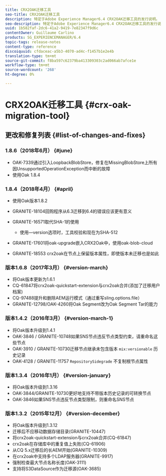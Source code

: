 ```yaml
---
title: CRX2OAK迁移工具
seo-title: CRX2OAK迁移工具
description: 特定于Adobe Experience Manager6.4 CRX2OAK迁移工具的发行说明。
seo-description: 特定于Adobe Experience Manager6.4 CRX2OAK迁移工具的发行说明。
uuid: 1b582faf-2dc6-41a2-9419-7e82347f9d6c
contentOwner: Guillaume Carlino
products: SG_EXPERIENCEMANAGER/6.4
topic-tags: release-notes
content-type: reference
discoiquuid: cfdaceac-a5b3-4070-ad4c-f1457b1e2e4b
translation-type: tm+mt
source-git-commit: f8ba597c62379ba413309303c2ad066ab7afce1e
workflow-type: tm+mt
source-wordcount: '268'
ht-degree: 0%

---
```



# CRX2OAK迁移工具 {#crx-oak-migration-tool}

## 更改和修复列表 {#list-of-changes-and-fixes}

### 1.8.6（2018年6月） {#june}

* OAK-7339通过引入LoopbackBlobStore，修复在MissingBlobStore上所有因UnsupportedOperationException而中断的故障
* 使用Oak 1.8.4

### 1.8.4（2018年4月） {#april}

* 使用Oak版本1.8.2
* GRANITE-18104回购程序从6.3迁移到6.4的错误应该更有意义
* GRANITE-16571取代SHA-1的使用

   * 使用—version选项时，工具校验和现在为SHA-512

* GRANITE-17601将oak-upgrade嵌入CRX2Oak中，使用oak-blob-cloud
* GRANITE-18553 crx2oak在节点上保留版本属性，即使版本未迁移也是如此

### 版本1.6.8（2017年3月） {#version-march}

* 将Oak版本更新为1.6.1
* CQ-61847将crx2oak-quickstart-extension与crx2oak合并(添加了迁移用户档案)
* CQ-97488提升和删除AEM运行模式（通过重写sling.options.file）
* GRANITE-12798/OAK-4260将Oak Segment改为Oak Segment Tar的能力

### 版本1.4.2（2016年3月） {#version-march-1}

* 将Oak版本升级到1.4.1
* OAK-3846 / GRANITE-10748如果SNS节点违反节点类型约束，请重命名这些节点
* OAK-3910 / GRANITE-10730迁移节点继承未包含版本 `mix:versionable` 历史记录
* OAK-4128 / GRANITE-11757 `RepositorySidegrade` 不复制根节点属性

### 版本1.3.4（2016年1月） {#version-january}

* 将Oak版本升级到1.3.16
* OAK-3844/GRANITE-10730更好地支持不带版本历史记录的可转换节点
* OAK-3846如果SNS节点违反节点类型限制，则重命名SNS节点

### 版本1.3.2（2015年12月） {#version-december}

* 将Oak版本升级到1.3.12
* 迁移后不应移动数据存储目录(GRANITE-10447)
* 将crx2oak-quickstart-extension与crx2oak合并(CQ-61847)
* crx2oak在存储库中的重复值上失败(CQ-61906)
* 从CQ 5.x迁移后的长AEM开始(GRANITE-10309)
* 在crx2oak中支持多个LDAP服务器(GRANITE-9917)
* 强制检查最大节点名称长度(OAK-3111)
* 支持将S3DataSource作为迁移源(OAK-3685)
